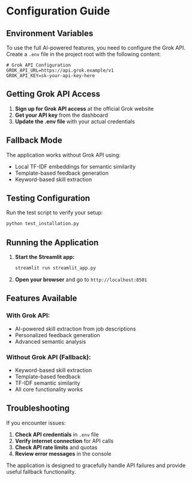 # Configuration Guide

## Environment Variables

To use the full AI-powered features, you need to configure the Grok API. Create a `.env` file in the project root with the following content:

```env
# Grok API Configuration
GROK_API_URL=https://api.grok.example/v1
GROK_API_KEY=sk-your-api-key-here
```

## Getting Grok API Access

1. **Sign up for Grok API access** at the official Grok website
2. **Get your API key** from the dashboard
3. **Update the .env file** with your actual credentials

## Fallback Mode

The application works without Grok API using:
- Local TF-IDF embeddings for semantic similarity
- Template-based feedback generation
- Keyword-based skill extraction

## Testing Configuration

Run the test script to verify your setup:

```bash
python test_installation.py
```

## Running the Application

1. **Start the Streamlit app:**
   ```bash
   streamlit run streamlit_app.py
   ```

2. **Open your browser** and go to `http://localhost:8501`

## Features Available

### With Grok API:
- AI-powered skill extraction from job descriptions
- Personalized feedback generation
- Advanced semantic analysis

### Without Grok API (Fallback):
- Keyword-based skill extraction
- Template-based feedback
- TF-IDF semantic similarity
- All core functionality works

## Troubleshooting

If you encounter issues:

1. **Check API credentials** in `.env` file
2. **Verify internet connection** for API calls
3. **Check API rate limits** and quotas
4. **Review error messages** in the console

The application is designed to gracefully handle API failures and provide useful fallback functionality.
